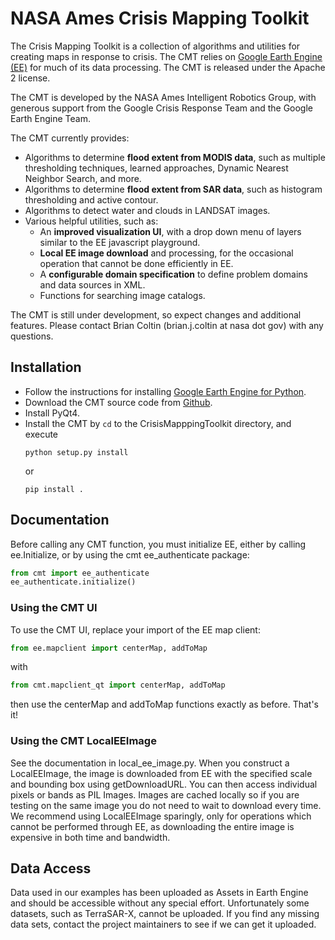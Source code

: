 # NASA Ames Crisis Mapping Toolkit

The Crisis Mapping Toolkit is a collection of algorithms and utilities for creating maps in response to crisis.
The CMT relies on [Google Earth Engine (EE)](https://earthengine.google.org/) for much of its data processing.
The CMT is released under the Apache 2 license.

The CMT is developed by the NASA Ames Intelligent Robotics Group, with generous support from the Google Crisis
Response Team and the Google Earth Engine Team.

The CMT currently provides:

- Algorithms to determine **flood extent from MODIS data**, such as
  multiple thresholding techniques, learned approaches, Dynamic Nearest
  Neighbor Search, and more.
- Algorithms to determine **flood extent from SAR data**, such as
  histogram thresholding and active contour.
- Algorithms to detect water and clouds in LANDSAT images.
- Various helpful utilities, such as:
    - An **improved visualization UI**, with a drop down menu of layers
      similar to the EE javascript playground.
    - **Local EE image download** and processing, for the occasional operation
      that cannot be done efficiently in EE.
    - A **configurable domain specification** to define problem domains and
      data sources in XML.
    - Functions for searching image catalogs.

The CMT is still under development, so expect changes and additional features.
Please contact Brian Coltin (brian.j.coltin at nasa dot gov) with any questions.

## Installation

- Follow the instructions for installing [Google Earth Engine for Python](https://developers.google.com/earth-engine/python_install).
- Download the CMT source code from [Github](https://github.com/bcoltin/CrisisMappingToolkit).
- Install PyQt4.
- Install the CMT by `cd` to the CrisisMapppingToolkit directory, and execute 
  ```
  python setup.py install
  ```
  or 
  ```
  pip install .
  ```

## Documentation

Before calling any CMT function, you must initialize EE, either by calling
ee.Initialize, or by using the cmt ee\_authenticate package:

```python
from cmt import ee_authenticate
ee_authenticate.initialize()
```

### Using the CMT UI

To use the CMT UI, replace your import of the EE map client:

```python
from ee.mapclient import centerMap, addToMap
```

with 

```python
from cmt.mapclient_qt import centerMap, addToMap
```

then use the centerMap and addToMap functions exactly as before.
That's it!

### Using the CMT LocalEEImage

See the documentation in local_ee_image.py. When you construct a LocalEEImage,
the image is downloaded from EE with the specified scale and bounding box
using getDownloadURL. You can then access individual pixels or bands as PIL Images.
Images are cached locally so if you are testing on the same image you do not need to
wait to download every time. We recommend using LocalEEImage sparingly, only for
operations which cannot be performed through EE, as downloading the entire image
is expensive in both time and bandwidth.

## Data Access

Data used in our examples has been uploaded as Assets in Earth Engine and should be
accessible without any special effort.  Unfortunately some datasets, such as 
TerraSAR-X, cannot be uploaded.  If you find any missing data sets, contact the
project maintainers to see if we can get it uploaded.

